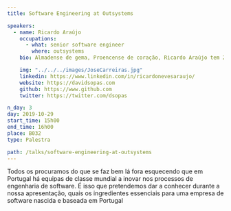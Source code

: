 ```yaml
---
title: Software Engineering at Outsystems

speakers:
  - name: Ricardo Araújo
    occupations:
      - what: senior software engineer
        where: outsystems
    bio: Almadense de gema, Proencense de coração, Ricardo Araújo tem 20 anos de carreira ligado ao desenvolvimento web, tendo aprendido e desenvolvido aplicações para diversas indústrias e clientes de diversos países. Em 2009 abriu o centro de desenvolvimento remoto da OutSystems situado em Proença-a-Nova e de lá tem ajudado a OutSystems a liderar o mercado de Low-Code. O actual desafio é o de aumentar o ecosistema em 50 000 programadores até final de 2020.

    img: "../../../images/JoseCarreiras.jpg"
    linkedin: https://www.linkedin.com/in/ricardonevesaraujo/
    website: https://davidsopas.com
    github: https://www.github.com
    twitter: https://twitter.com/dsopas

n_day: 3
day: 2019-10-29
start_time: 15h00
end_time: 16h00
place: B032
type: Palestra

path: /talks/software-engineering-at-outsystems
---
```


Todos os procuramos do que se faz bem lá fora esquecendo que em Portugal há equipas de classe mundial a inovar nos processos de engenharia de software. É isso que pretendemos dar a conhecer durante a nossa apresentação, quais os ingredientes essenciais para uma empresa de software nascida e baseada em Portugal
